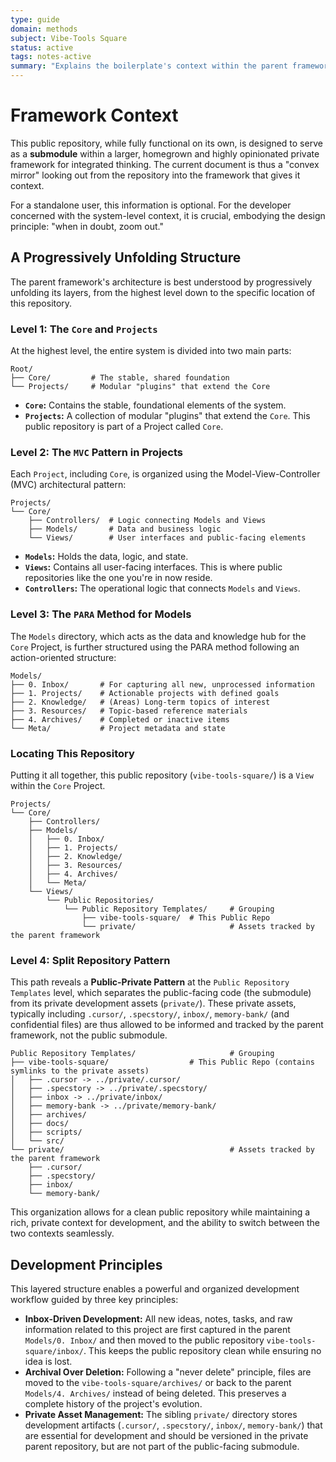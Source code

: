 ```yaml
---
type: guide
domain: methods
subject: Vibe-Tools Square
status: active
tags: notes-active
summary: "Explains the boilerplate's context within the parent framework."
---
```


# Framework Context

This public repository, while fully functional on its own, is designed to serve as a **submodule** within a larger, homegrown and highly opinionated private framework for integrated thinking. The current document is thus a "convex mirror" looking out from the repository into the framework that gives it context.

For a standalone user, this information is optional. For the developer concerned with the system-level context, it is crucial, embodying the design principle: "when in doubt, zoom out."

## A Progressively Unfolding Structure

The parent framework's architecture is best understood by progressively unfolding its layers, from the highest level down to the specific location of this repository.

### Level 1: The `Core` and `Projects`

At the highest level, the entire system is divided into two main parts:

```text
Root/
├── Core/         # The stable, shared foundation
└── Projects/     # Modular "plugins" that extend the Core
```

-   **`Core`:** Contains the stable, foundational elements of the system.
-   **`Projects`:** A collection of modular "plugins" that extend the `Core`. This public repository is part of a Project called `Core`.

### Level 2: The `MVC` Pattern in Projects

Each `Project`, including `Core`, is organized using the Model-View-Controller (MVC) architectural pattern:

```text
Projects/
└── Core/
    ├── Controllers/  # Logic connecting Models and Views
    ├── Models/       # Data and business logic
    └── Views/        # User interfaces and public-facing elements
```

-   **`Models`:** Holds the data, logic, and state.
-   **`Views`:** Contains all user-facing interfaces. This is where public repositories like the one you're in now reside.
-   **`Controllers`:** The operational logic that connects `Models` and `Views`.

### Level 3: The `PARA` Method for Models

The `Models` directory, which acts as the data and knowledge hub for the `Core` Project, is further structured using the PARA method following an action-oriented structure:

```text
Models/
├── 0. Inbox/       # For capturing all new, unprocessed information
├── 1. Projects/    # Actionable projects with defined goals
├── 2. Knowledge/   # (Areas) Long-term topics of interest
├── 3. Resources/   # Topic-based reference materials
├── 4. Archives/    # Completed or inactive items
└── Meta/           # Project metadata and state
```

### Locating This Repository

Putting it all together, this public repository (`vibe-tools-square/`) is a `View` within the `Core` Project.

```text
Projects/
└── Core/
    ├── Controllers/
    ├── Models/
    │   ├── 0. Inbox/
    │   ├── 1. Projects/
    │   ├── 2. Knowledge/
    │   ├── 3. Resources/
    │   ├── 4. Archives/
    │   └── Meta/
    └── Views/
        └── Public Repositories/
            └── Public Repository Templates/     # Grouping
                ├── vibe-tools-square/  # This Public Repo
                └── private/                     # Assets tracked by the parent framework
```

### Level 4: Split Repository Pattern

This path reveals a **Public-Private Pattern** at the `Public Repository Templates` level, which separates the public-facing code (the submodule) from its private development assets (`private/`). These private assets, typically including `.cursor/`, `.specstory/`, `inbox/`, `memory-bank/` (and confidential files) are thus allowed to be informed and tracked by the parent framework, not the public submodule.

```text
Public Repository Templates/                     # Grouping
├── vibe-tools-square/                  # This Public Repo (contains symlinks to the private assets)
│   ├── .cursor -> ../private/.cursor/
│   ├── .specstory -> ../private/.specstory/
│   ├── inbox -> ../private/inbox/
│   ├── memory-bank -> ../private/memory-bank/
│   ├── archives/
│   ├── docs/
│   ├── scripts/
│   └── src/
└── private/                                     # Assets tracked by the parent framework
    ├── .cursor/
    ├── .specstory/
    ├── inbox/
    └── memory-bank/
```

This organization allows for a clean public repository while maintaining a rich, private context for development, and the ability to switch between the two contexts seamlessly.

## Development Principles

This layered structure enables a powerful and organized development workflow guided by three key principles:

-   **Inbox-Driven Development:** All new ideas, notes, tasks, and raw information related to this project are first captured in the parent `Models/0. Inbox/` and then moved to the public repository `vibe-tools-square/inbox/`. This keeps the public repository clean while ensuring no idea is lost.
-   **Archival Over Deletion:** Following a "never delete" principle, files are moved to the `vibe-tools-square/archives/` or back to the parent `Models/4. Archives/` instead of being deleted. This preserves a complete history of the project's evolution.
-   **Private Asset Management:** The sibling `private/` directory stores development artifacts (`.cursor/`, `.specstory/`, `inbox/`, `memory-bank/`) that are essential for development and should be versioned in the private parent repository, but are not part of the public-facing submodule. 

